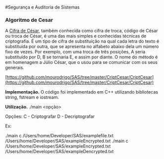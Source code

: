 #Segurança e Auditoria de Sistemas

### Algoritmo de Cesar
A [Cifra de César](https://pt.wikipedia.org/wiki/Cifra_de_C%C3%A9sar), também conhecida como cifra de troca, código de César ou troca de César, é uma das mais simples e conhecidas técnicas de criptografia. É um tipo de cifra de substituição na qual cada letra do texto é substituída por outra, que se apresenta no alfabeto abaixo dela um número fixo de vezes. Por exemplo, com uma troca de três posições, A seria substituído por D, B se tornaria E, e assim por diante. O nome do método é em homenagem a Júlio César, que o usou para se comunicar com os seus generais.

[https://github.com/mourodrigo/SAS/tree/master/CriptCesar/CriptCesar](https://github.com/mourodrigo/SAS/tree/master/CriptCesar/CriptCesar)

**Implementação.**
O código foi implementado em C++ utilizando bibliotecas string, fstream e iostream.

**Utilização.**
./main <opção> <caminho do arquivo de entrada> <caminho do arquivo de saida> <offset>

Opções: 
C - Criptografar
D - Decriptografar

Ex: 

./main c /Users/home/Developer/SAS/examplefile.txt /Users/home/Developer/SAS/exampleEncrypted.txt
./main c /Users/home/Developer/SAS/exampleEncrypted.txt /Users/home/Developer/SAS/exampleDencrypted.txt
